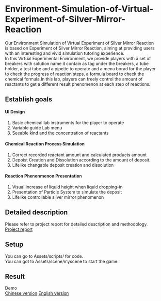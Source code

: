 # Environment-Simulation-of-Virtual-Experiment-of-Silver-Mirror-Reaction
Our Environment Simulation of Virtual Experiment of Silver Mirror Reaction is based on Experiment of Silver Mirror Reaction, aiming at providing users with an interesting and vivid simulation tutoring experience.  
In this Virtual Experimental Environment, we provide players with a set of breakers with solution name it contain as tag under the breakers, a tube holder, a test tube and a pipette to operate and a menu borad for the player to check the progress of reaction steps, a formula board to check the chemical formula.In this lab, players can freely control the amount of reactants to get a different result phenomenon at each step of reactions.

## Establish goals
#### UI Design
1. Basic chemical lab instruments for the player to operate
2. Variable guide Lab menu
3. Seeable kind and the concentration of reactants  

#### Chemical Reaction Process Simulation
1. Correct recorded reactant amount and calculated products amount
2. Depoist Creation and Dissolution according to the amount of deposit.
3. Lifelike changable deposit creation and dissolution

#### Reaction Phenonmenon Presentation
1. Visual increase of liquid height when liquid dropping-in
2. Presentation of Particle System to simulate the deposit
3. Lifelike controllable silver mirror phenomenon

## Detailed description

Please refer to project report for detailed description and methodology. [Project report](./project_report.pdf)

## Setup

You can go to Assets/scripts/ for code.  
You can got to Assets/scene/myscene to start the game.  

## Result
Demo  
[Chinese version](https://www.bilibili.com/video/av57048946)
[English version](https://youtu.be/0eMfe_lq1ZA)




